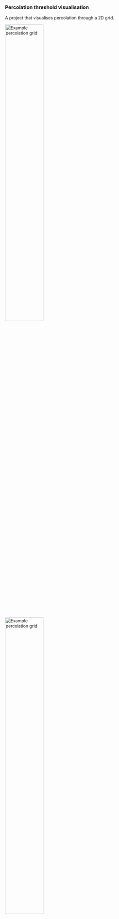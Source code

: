 ### Percolation threshold visualisation 

A project that visualises percolation through a 2D grid.

<picture>
  <source media="(prefers-color-scheme: dark)" srcset="./percolationanimationDark.png">
  <source media="(prefers-color-scheme: light)" srcset="./percolationanimationLight.png">
<img alt="Example percolation grid" src="./percolationanimationDark.png", width="50%" height="50%" />
<img alt="Example percolation grid" src="./percolationanimationLight.png", width="50%" height="50%" />
</picture>


### Setup 

```bash 
# Install dependencies
npm install 

# Compile to Javascript
npx tsc
```

### Features 

- [x] Basic visualisation 

UI

- [ ] Choose number of simulations
- [ ] Change grid size 
- [ ] Change size of each site 
- [ ] Invert colours
- [ ] Revert to previous positions 
- [ ] Option to run simulations in parallel or in sequence.
- [x] Add option to randomise settings
- [ ] Fix backfill problem 

Statistics 

- [x] Add statistics for the percolation threshold 
- [x] Mean threshold
- [x] Standard deviation for the threshold 
- [x] Have multiple instances of the percolation grid and perform many Monte Carlo simulations to estimate the percolation threshold. 

### Learning goals 

- [x] Union Find data structure 
- [x] Canvas API 
- [x] Sequencing animations with delays between them by using the Async/Await syntax and setTimeout. 
- [x] Opportunity to try out Typescript


